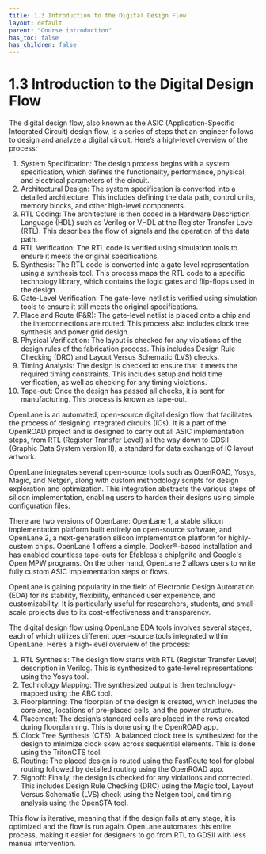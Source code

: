 ```yaml
---
title: 1.3 Introduction to the Digital Design Flow
layout: default
parent: "Course introduction"
has_toc: false
has_children: false
---
```


# 1.3 Introduction to the Digital Design Flow

The digital design flow, also known as the ASIC (Application-Specific Integrated Circuit) design flow, is a series of steps that an engineer follows to design and analyze a digital circuit. Here’s a high-level overview of the process:

1. System Specification: The design process begins with a system specification, which defines the functionality, performance, physical, and electrical parameters of the circuit.
2. Architectural Design: The system specification is converted into a detailed architecture. This includes defining the data path, control units, memory blocks, and other high-level components.
3. RTL Coding: The architecture is then coded in a Hardware Description Language (HDL) such as Verilog or VHDL at the Register Transfer Level (RTL). This describes the flow of signals and the operation of the data path.
4. RTL Verification: The RTL code is verified using simulation tools to ensure it meets the original specifications.
5. Synthesis: The RTL code is converted into a gate-level representation using a synthesis tool. This process maps the RTL code to a specific technology library, which contains the logic gates and flip-flops used in the design.
6. Gate-Level Verification: The gate-level netlist is verified using simulation tools to ensure it still meets the original specifications.
7. Place and Route (P&R): The gate-level netlist is placed onto a chip and the interconnections are routed. This process also includes clock tree synthesis and power grid design.
8. Physical Verification: The layout is checked for any violations of the design rules of the fabrication process. This includes Design Rule Checking (DRC) and Layout Versus Schematic (LVS) checks.
9. Timing Analysis: The design is checked to ensure that it meets the required timing constraints. This includes setup and hold time verification, as well as checking for any timing violations.
10. Tape-out: Once the design has passed all checks, it is sent for manufacturing. This process is known as tape-out.


OpenLane is an automated, open-source digital design flow that facilitates the process of designing integrated circuits (ICs). It is a part of the OpenROAD project and is designed to carry out all ASIC implementation steps, from RTL (Register Transfer Level) all the way down to GDSII (Graphic Data System version II), a standard for data exchange of IC layout artwork.

OpenLane integrates several open-source tools such as OpenROAD, Yosys, Magic, and Netgen, along with custom methodology scripts for design exploration and optimization. This integration abstracts the various steps of silicon implementation, enabling users to harden their designs using simple configuration files.

There are two versions of OpenLane: OpenLane 1, a stable silicon implementation platform built entirely on open-source software, and OpenLane 2, a next-generation silicon implementation platform for highly-custom chips. OpenLane 1 offers a simple, Docker®-based installation and has enabled countless tape-outs for Efabless's chipIgnite and Google's Open MPW programs. On the other hand, OpenLane 2 allows users to write fully custom ASIC implementation steps or flows.

OpenLane is gaining popularity in the field of Electronic Design Automation (EDA) for its stability, flexibility, enhanced user experience, and customizability. It is particularly useful for researchers, students, and small-scale projects due to its cost-effectiveness and transparency.

The digital design flow using OpenLane EDA tools involves several stages, each of which utilizes different open-source tools integrated within OpenLane. Here’s a high-level overview of the process:

1. RTL Synthesis: The design flow starts with RTL (Register Transfer Level) description in Verilog. This is synthesized to gate-level representations using the Yosys tool.
2. Technology Mapping: The synthesized output is then technology-mapped using the ABC tool.
3. Floorplanning: The floorplan of the design is created, which includes the core area, locations of pre-placed cells, and the power structure.
4. Placement: The design’s standard cells are placed in the rows created during floorplanning. This is done using the OpenROAD app.
5. Clock Tree Synthesis (CTS): A balanced clock tree is synthesized for the design to minimize clock skew across sequential elements. This is done using the TritonCTS tool.
6. Routing: The placed design is routed using the FastRoute tool for global routing followed by detailed routing using the OpenROAD app.
7. Signoff: Finally, the design is checked for any violations and corrected. This includes Design Rule Checking (DRC) using the Magic tool, Layout Versus Schematic (LVS) check using the Netgen tool, and timing analysis using the OpenSTA tool.

This flow is iterative, meaning that if the design fails at any stage, it is optimized and the flow is run again. OpenLane automates this entire process, making it easier for designers to go from RTL to GDSII with less manual intervention.

